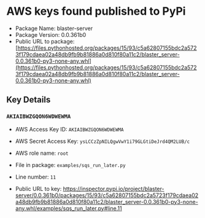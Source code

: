 # AWS keys found published to PyPi

* Package Name: blaster-server
* Package Version: 0.0.361b0
* Public URL to package: [https://files.pythonhosted.org/packages/15/93/c5a62807155bdc2a5723f179cdaea02a48db9fb9b81886a0d810f80a11c2/blaster_server-0.0.361b0-py3-none-any.whl](https://files.pythonhosted.org/packages/15/93/c5a62807155bdc2a5723f179cdaea02a48db9fb9b81886a0d810f80a11c2/blaster_server-0.0.361b0-py3-none-any.whl)

## Key Details

### `AKIAIBWZGQON6WDWEWMA`

* AWS Access Key ID: `AKIAIBWZGQON6WDWEWMA`
* AWS Secret Access Key: `ysLCCzZpNILQgwVwY1i79GLGtiDeJrd4QM2LUB/c` 
* AWS role name: `root`
* File in package: `examples/sqs_run_later.py`
* Line number: `11`

* Public URL to key: https://inspector.pypi.io/project/blaster-server/0.0.361b0/packages/15/93/c5a62807155bdc2a5723f179cdaea02a48db9fb9b81886a0d810f80a11c2/blaster_server-0.0.361b0-py3-none-any.whl/examples/sqs_run_later.py#line.11


